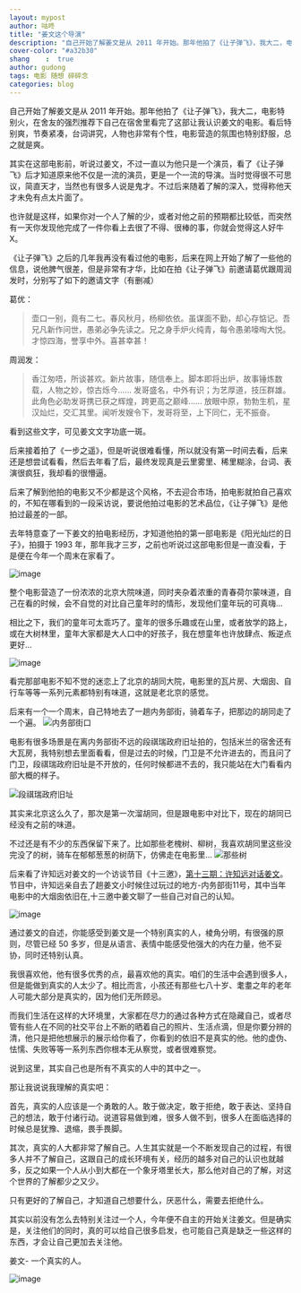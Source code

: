 ```yaml
---
layout: mypost
author: 咕咚
title: "姜文这个导演"
description: "自己开始了解姜文是从 2011 年开始。那年他拍了《让子弹飞》，我大二，电影特别火，在舍友的强烈推荐下自己在宿舍里看完了这部让我认识姜文的电影。看后特别爽，节奏紧凑，台词讲究，人物也非常有个性，电影营造的氛围也特别舒服，总之就是爽。"
cover-color: "#a32b30"
shang    :  true
author: gudong
tags: 电影 随想 碎碎念 
categories: blog
---
```


自己开始了解姜文是从 2011 年开始。那年他拍了《让子弹飞》，我大二，电影特别火，在舍友的强烈推荐下自己在宿舍里看完了这部让我认识姜文的电影。看后特别爽，节奏紧凑，台词讲究，人物也非常有个性，电影营造的氛围也特别舒服，总之就是爽。

其实在这部电影前，听说过姜文，不过一直以为他只是一个演员，看了《让子弹飞》后才知道原来他不仅是一流的演员，更是一个一流的导演。当时觉得很不可思议，简直天才，当然也有很多人说是鬼才。不过后来随着了解的深入，觉得称他天才未免有点太片面了。

也许就是这样，如果你对一个人了解的少，或者对他之前的预期都比较低，而突然有一天你发现他完成了一件你看上去很了不得、很棒的事，你就会觉得这人好牛X。

《让子弹飞》之后的几年我再没有看过他的电影，后来在网上开始了解了一些他的信息，说他脾气很差，但是非常有才华，比如在拍《让子弹飞》前邀请葛优跟周润发时，分别写了如下的邀请文字（有删减）

葛优：
> 壶口一别，竟有二七。春风秋月，杨柳依依。虽谋面不勤，却心存惦记。吾兄凡新作问世，愚弟必争先读之。兄之身手炉火纯青，每令愚弟嚎啕大悦。才惊四海，誉享中外。喜甚幸甚！

周润发：
>香江匆唔，所谈甚欢。新片故事，随信奉上。脚本即将出炉，故事锤炼数载，人物之妙，惊古烁今……
>发哥盛名，中外有识；为艺厚道，技压群雄。此角色必助发哥携已获之辉煌，跨更高之巅峰……
>放眼中原，勃勃生机，星汉灿烂，交汇其里。闻听发嫂令下，发哥将至，上下同仁，无不振奋。
    
看到这些文字，可见姜文文字功底一斑。

后来接着拍了《一步之遥》，但是听说很难看懂，所以就没有第一时间去看，后来还是想尝试看看，然后去年看了后，最终发现真是云里雾里、稀里糊涂，台词、表演很疯狂，我却看的很懵逼。

后来了解到他拍的电影又不少都是这个风格，不去迎合市场，拍电影就拍自己喜欢的，不知在哪看到的一段采访说，要说他拍过电影的艺术品位，《让子弹飞》是他拍过最差的一部。

去年特意查了一下姜文的拍电影经历，才知道他拍的第一部电影是《阳光灿烂的日子》，拍摄于 1993 年，那年我才三岁，之前也听说过这部电影但是一直没看，于是便在今年一个周末在家看了。

![image](http://upload-images.jianshu.io/upload_images/588640-9b77ba2a308c1e37?imageMogr2/auto-orient/strip%7CimageView2/2/w/1240)

整个电影营造了一份浓浓的北京大院味道，同时夹杂着浓重的青春荷尔蒙味道，自己在看的时候，会不自觉的对比自己童年时的情形，发现他们童年玩的可真嗨...

相比之下，我们的童年可太乖巧了。童年的很多乐趣或在山里，或者放学的路上，或在大树林里，童年大家都是大人口中的好孩子，我在想童年也许放肆点、叛逆点更好...

![image](http://upload-images.jianshu.io/upload_images/588640-687b51f98402513f?imageMogr2/auto-orient/strip%7CimageView2/2/w/1240)

看完那部电影不知不觉的迷恋上了北京的胡同大院，电影里的瓦片房、大烟囱、自行车等等一系列元素都特别有味道，这就是老北京的感觉。

后来有一个一个周末，自己特地去了一趟内务部街，骑着车子，把那边的胡同走了一个遍。
![内务部街口](http://upload-images.jianshu.io/upload_images/588640-a517a0e0668d5b5c.jpg?imageMogr2/auto-orient/strip%7CimageView2/2/w/1240)

电影有很多场景是在离内务部街不远的段祺瑞政府旧址拍的，包括米兰的宿舍还有大瓦房，我特别想去里面看看，但是过去的时候，门卫是不允许进去的，而且问了门卫，段祺瑞政府旧址是不开放的，任何时候都进不去的，我只能站在大门看看内部大概的样子。

![段祺瑞政府旧址](http://upload-images.jianshu.io/upload_images/588640-dd25942ac152ee67?imageMogr2/auto-orient/strip%7CimageView2/2/w/1240)

其实来北京这么久了，那次是第一次溜胡同，但是跟电影中对比下，现在的胡同已经没有之前的味道。

不过还是有不少的东西保留下来了。比如那些老槐树、柳树，我喜欢胡同里这些没完没了的树，骑车在郁郁葱葱的树荫下，仿佛走在电影里...
![那些树](http://upload-images.jianshu.io/upload_images/588640-dfff1ea4dbb8ab51?imageMogr2/auto-orient/strip%7CimageView2/2/w/1240)

后来看了许知远对姜文的一个访谈节目《十三邀》，[第十三期：许知远对话姜文](https://v.qq.com/x/cover/0spxqe8qbi5omm0/u065626ymdu.html?)。节目中，许知远亲自去了趟姜文小时候住过玩过的地方-内务部街11号，其中当年电影中的大烟囱依旧在,十三邀中姜文聊了一些自己对自己的认知。

![image](http://upload-images.jianshu.io/upload_images/588640-582d317cb9d4988d?imageMogr2/auto-orient/strip%7CimageView2/2/w/1240)

通过姜文的自述，你能感受到姜文是一个特别真实的人，棱角分明，有很强的原则，尽管已经 50 多岁，但是从语言、表情中能感受他强大的内在力量，他不妥协，同时还特别认真。

我很喜欢他，他有很多优秀的点，最喜欢他的真实。咱们的生活中会遇到很多人，但是能做到真实的人太少了。相比而言，小孩还有那些七八十岁、耄耋之年的老年人可能大部分是真实的，因为他们无所顾忌。

而我们生活在这样的大环境里，大家都在尽力的通过各种方式在隐藏自己，或者尽管有些人在不同的社交平台上不断的晒着自己的照片、生活点滴，但是你要分辨的清，他只是把他想展示的展示给你看了，你看到的依旧不是真实的他。他的虚伪、怯懦、失败等等一系列东西你根本无从察觉，或者很难察觉。

说到这里，其实自己也是所有不真实的人中的其中之一。

那让我说说我理解的真实吧：

首先，真实的人应该是一个勇敢的人。敢于做决定，敢于拒绝，敢于表达、坚持自己的想法，敢于付诸行动。说道容易做到难，很多人做不到，很多人在面临选择的时候总是犹豫、退缩，畏手畏脚。

其次，真实的人大都非常了解自己。人生其实就是一个不断发现自己的过程，有很多人并不了解自己，这跟自己的成长环境有关，经历的越多对自己的认识也就越多，反之如果一个人从小到大都在一个象牙塔里长大，那么他对自己的了解，对这个世界的了解都少之又少。

只有更好的了解自己，才知道自己想要什么，厌恶什么，需要去拒绝什么。

其实以前没有怎么去特别关注过一个人，今年便不自主的开始关注姜文。但是确实是，关注他们的同时，真的可以给自己很多启发，也可能自己真是缺乏一些这样的东西，才会让自己更加去关注他。

姜文- 一个真实的人。

![image](http://upload-images.jianshu.io/upload_images/588640-44d4e76eef101c56.jpg?imageMogr2/auto-orient/strip%7CimageView2/2/w/1240)
